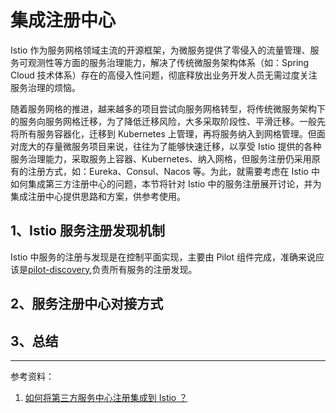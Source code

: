 # 集成注册中心

Istio 作为服务网格领域主流的开源框架，为微服务提供了零侵入的流量管理、服务可观测性等方面的服务治理能力，解决了传统微服务架构体系（如：Spring Cloud 技术体系）存在的高侵入性问题，彻底释放出业务开发人员无需过度关注服务治理的烦恼。

随着服务网格的推进，越来越多的项目尝试向服务网格转型，将传统微服务架构下的服务向服务网格迁移，为了降低迁移风险，大多采取阶段性、平滑迁移。一般先将所有服务容器化，迁移到 Kubernetes 上管理，再将服务纳入到网格管理。但面对庞大的存量微服务项目来说，往往为了能够快速迁移，以享受 Istio 提供的各种服务治理能力，采取服务上容器、Kubernetes、纳入网格，但服务注册仍采用原有的注册方式，如：Eureka、Consul、Nacos 等。为此，就需要考虑在 Istio 中如何集成第三方注册中心的问题，本节将针对 Istio 中的服务注册展开讨论，并为集成注册中心提供思路和方案，供参考使用。

## 1、Istio 服务注册发现机制

Istio 中服务的注册与发现是在控制平面实现，主要由 Pilot 组件完成，准确来说应该是[pilot-discovery](https://github.com/istio/istio/tree/master/pilot/cmd/pilot-discovery),负责所有服务的注册发现。

## 2、服务注册中心对接方式

## 3、总结

---

参考资料：

1. [如何将第三方服务中心注册集成到 Istio ？](https://www.servicemesher.com/blog/istio-service-registy-integration/)
